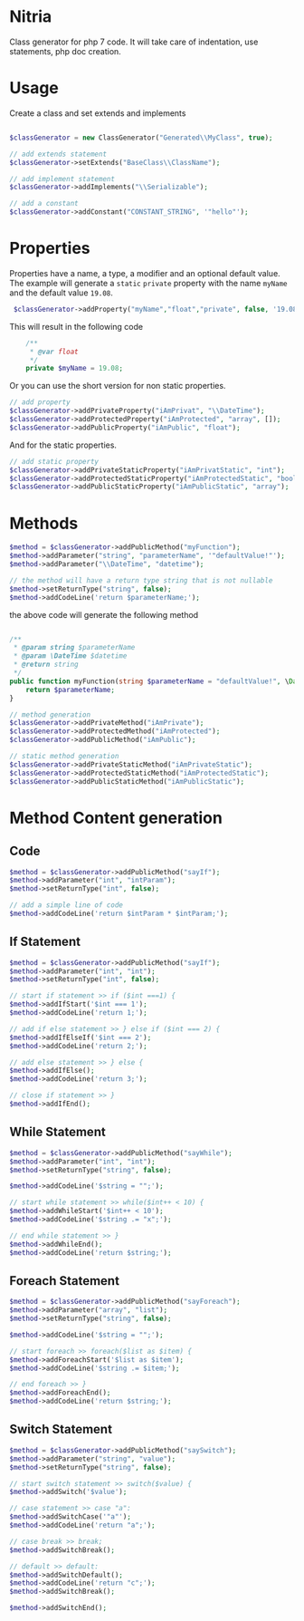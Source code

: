 # Nitria

Class generator for php 7 code. It will take care of indentation, use statements, php doc creation.

# Usage

Create a class and set extends and implements
````php

$classGenerator = new ClassGenerator("Generated\\MyClass", true);

// add extends statement
$classGenerator->setExtends("BaseClass\\ClassName");

// add implement statement
$classGenerator->addImplements("\\Serializable");

// add a constant
$classGenerator->addConstant("CONSTANT_STRING", '"hello"');
````

# Properties

Properties have a name, a type, a modifier and an optional default value. The example
will generate a `static` `private` property with the name `myName` and the default
value `19.08`.

````php
 $classGenerator->addProperty("myName","float","private", false, '19.08');
````

This will result in the following code

````php
    /**
     * @var float
     */
    private $myName = 19.08;
````       

Or you can use the short version for non static properties.
````php
// add property
$classGenerator->addPrivateProperty("iAmPrivat", "\\DateTime");
$classGenerator->addProtectedProperty("iAmProtected", "array", []);
$classGenerator->addPublicProperty("iAmPublic", "float");
````

And for the static properties.
````php
// add static property
$classGenerator->addPrivateStaticProperty("iAmPrivatStatic", "int");
$classGenerator->addProtectedStaticProperty("iAmProtectedStatic", "bool");
$classGenerator->addPublicStaticProperty("iAmPublicStatic", "array");
````

# Methods


````php
$method = $classGenerator->addPublicMethod("myFunction");
$method->addParameter("string", "parameterName", '"defaultValue!"');
$method->addParameter("\\DateTime", "datetime");

// the method will have a return type string that is not nullable
$method->setReturnType("string", false);
$method->addCodeLine('return $parameterName;');
````

the above code will generate the following method

````php

/**
 * @param string $parameterName
 * @param \DateTime $datetime
 * @return string
 */
public function myFunction(string $parameterName = "defaultValue!", \DateTime $datetime) : string {
    return $parameterName;   
}
````

````php
// method generation
$classGenerator->addPrivateMethod("iAmPrivate");
$classGenerator->addProtectedMethod("iAmProtected");
$classGenerator->addPublicMethod("iAmPublic");

// static method generation
$classGenerator->addPrivateStaticMethod("iAmPrivateStatic");
$classGenerator->addProtectedStaticMethod("iAmProtectedStatic");
$classGenerator->addPublicStaticMethod("iAmPublicStatic");
````


# Method Content generation

## Code

````php
$method = $classGenerator->addPublicMethod("sayIf");
$method->addParameter("int", "intParam");
$method->setReturnType("int", false);

// add a simple line of code
$method->addCodeLine('return $intParam * $intParam;');
````

## If Statement
````php
$method = $classGenerator->addPublicMethod("sayIf");
$method->addParameter("int", "int");
$method->setReturnType("int", false);

// start if statement >> if ($int ===1) {
$method->addIfStart('$int === 1');
$method->addCodeLine('return 1;');

// add if else statement >> } else if ($int === 2) {
$method->addIfElseIf('$int === 2');
$method->addCodeLine('return 2;');

// add else statement >> } else {
$method->addIfElse();
$method->addCodeLine('return 3;');

// close if statement >> }
$method->addIfEnd();
````


## While Statement

````php
$method = $classGenerator->addPublicMethod("sayWhile");
$method->addParameter("int", "int");
$method->setReturnType("string", false);

$method->addCodeLine('$string = "";');

// start while statement >> while($int++ < 10) {
$method->addWhileStart('$int++ < 10');
$method->addCodeLine('$string .= "x";');

// end while statement >> }
$method->addWhileEnd();
$method->addCodeLine('return $string;');
````

## Foreach Statement

````php
$method = $classGenerator->addPublicMethod("sayForeach");
$method->addParameter("array", "list");
$method->setReturnType("string", false);

$method->addCodeLine('$string = "";');

// start foreach >> foreach($list as $item) {
$method->addForeachStart('$list as $item');
$method->addCodeLine('$string .= $item;');

// end foreach >> }
$method->addForeachEnd();
$method->addCodeLine('return $string;');
````


## Switch Statement

````php
$method = $classGenerator->addPublicMethod("saySwitch");
$method->addParameter("string", "value");
$method->setReturnType("string", false);

// start switch statement >> switch($value) {
$method->addSwitch('$value');

// case statement >> case "a":
$method->addSwitchCase('"a"');
$method->addCodeLine('return "a";');

// case break >> break;
$method->addSwitchBreak();

// default >> default:
$method->addSwitchDefault();
$method->addCodeLine('return "c";');
$method->addSwitchBreak();

$method->addSwitchEnd();
````
